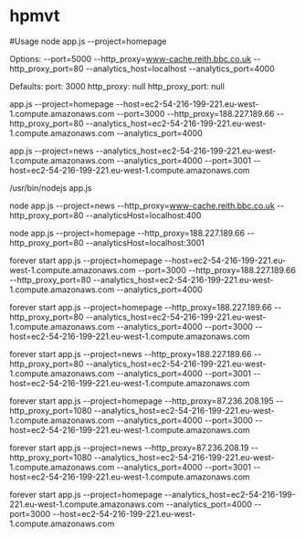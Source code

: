 hpmvt
=====

#Usage
node app.js --project=homepage

Options:
--port=5000
--http_proxy=www-cache.reith.bbc.co.uk
--http_proxy_port=80
--analytics_host=localhost
--analytics_port=4000

Defaults:
port: 3000
http_proxy: null
http_proxy_port: null


app.js --project=homepage --host=ec2-54-216-199-221.eu-west-1.compute.amazonaws.com --port=3000 --http_proxy=188.227.189.66 --http_proxy_port=80 --analytics_host=ec2-54-216-199-221.eu-west-1.compute.amazonaws.com --analytics_port=4000

app.js --project=news --analytics_host=ec2-54-216-199-221.eu-west-1.compute.amazonaws.com --analytics_port=4000 --port=3001 --host=ec2-54-216-199-221.eu-west-1.compute.amazonaws.com

/usr/bin/nodejs app.js




node app.js --project=news --http_proxy=www-cache.reith.bbc.co.uk --http_proxy_port=80 --analyticsHost=localhost:400

node app.js --project=homepage --http_proxy=188.227.189.66 --http_proxy_port=80 --analyticsHost=localhost:3001

forever start app.js --project=homepage --host=ec2-54-216-199-221.eu-west-1.compute.amazonaws.com --port=3000 --http_proxy=188.227.189.66 --http_proxy_port=80 --analytics_host=ec2-54-216-199-221.eu-west-1.compute.amazonaws.com --analytics_port=4000

forever start app.js --project=homepage --http_proxy=188.227.189.66 --http_proxy_port=80 --analytics_host=ec2-54-216-199-221.eu-west-1.compute.amazonaws.com --analytics_port=4000 --port=3000 --host=ec2-54-216-199-221.eu-west-1.compute.amazonaws.com

forever start app.js --project=news --http_proxy=188.227.189.66 --http_proxy_port=80 --analytics_host=ec2-54-216-199-221.eu-west-1.compute.amazonaws.com --analytics_port=4000 --port=3001 --host=ec2-54-216-199-221.eu-west-1.compute.amazonaws.com



forever start app.js --project=homepage --http_proxy=87.236.208.195 --http_proxy_port=1080 --analytics_host=ec2-54-216-199-221.eu-west-1.compute.amazonaws.com --analytics_port=4000 --port=3000 --host=ec2-54-216-199-221.eu-west-1.compute.amazonaws.com

forever start app.js --project=news --http_proxy=87.236.208.19 --http_proxy_port=1080 --analytics_host=ec2-54-216-199-221.eu-west-1.compute.amazonaws.com --analytics_port=4000 --port=3001 --host=ec2-54-216-199-221.eu-west-1.compute.amazonaws.com

forever start app.js --project=homepage --analytics_host=ec2-54-216-199-221.eu-west-1.compute.amazonaws.com --analytics_port=4000 --port=3000 --host=ec2-54-216-199-221.eu-west-1.compute.amazonaws.com
